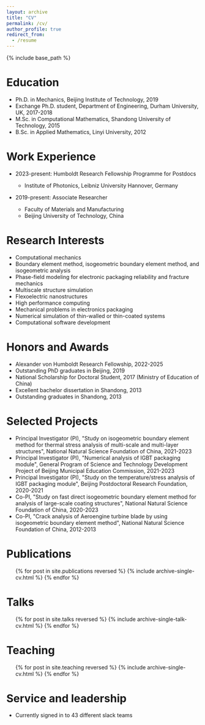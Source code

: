 ```yaml
---
layout: archive
title: "CV"
permalink: /cv/
author_profile: true
redirect_from:
  - /resume
---
```


{% include base_path %}

Education
======
* Ph.D. in Mechanics, Beijing Institute of Technology, 2019
* Exchange Ph.D. student, Department of Engineering, Durham University, UK, 2017-2018
* M.Sc. in Computational Mathematics, Shandong University of Technology, 2015
* B.Sc. in Applied Mathematics, Linyi University, 2012

Work Experience
======
* 2023-present: Humboldt Research Fellowship Programme for Postdocs
  * Institute of Photonics, Leibniz University Hannover, Germany

* 2019-present: Associate Researcher
  * Faculty of Materials and Manufacturing
  * Beijing University of Technology, China

Research Interests
======
* Computational mechanics
* Boundary element method, isogeometric boundary element method, and isogeometric analysis
* Phase-field modeling for electronic packaging reliability and fracture mechanics
* Multiscale structure simulation
* Flexoelectric nanostructures
* High performance computing
* Mechanical problems in electronics packaging
* Numerical simulation of thin-walled or thin-coated systems
* Computational software development

Honors and Awards
======
* Alexander von Humboldt Research Fellowship, 2022-2025
* Outstanding PhD graduates in Beijing, 2019
* National Scholarship for Doctoral Student, 2017 (Ministry of Education of China)
* Excellent bachelor dissertation in Shandong, 2013
* Outstanding graduates in Shandong, 2013

Selected Projects
======
* Principal Investigator (PI), "Study on isogeometric boundary element method for thermal stress analysis of multi-scale and multi-layer structures", National Natural Science Foundation of China, 2021-2023
* Principal Investigator (PI), "Numerical analysis of IGBT packaging module", General Program of Science and Technology Development Project of Beijing Municipal Education Commission, 2021-2023
* Principal Investigator (PI), "Study on the temperature/stress analysis of IGBT packaging module", Beijing Postdoctoral Research Foundation, 2020-2021
* Co-PI, "Study on fast direct isogeometric boundary element method for analysis of large-scale coating structures", National Natural Science Foundation of China, 2020-2023
* Co-PI, "Crack analysis of Aeroengine turbine blade by using isogeometric boundary element method", National Natural Science Foundation of China, 2012-2013

Publications
======
  <ul>{% for post in site.publications reversed %}
    {% include archive-single-cv.html %}
  {% endfor %}</ul>
  
Talks
======
  <ul>{% for post in site.talks reversed %}
    {% include archive-single-talk-cv.html  %}
  {% endfor %}</ul>
  
Teaching
======
  <ul>{% for post in site.teaching reversed %}
    {% include archive-single-cv.html %}
  {% endfor %}</ul>
  
Service and leadership
======
* Currently signed in to 43 different slack teams
